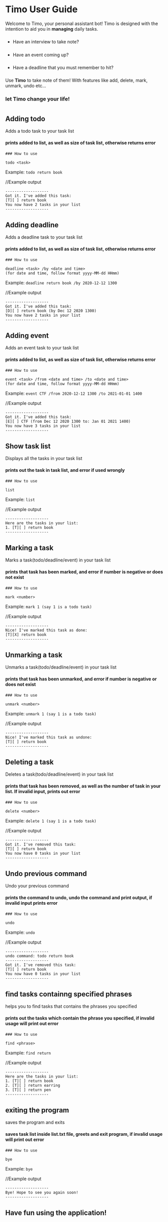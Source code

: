 # Timo User Guide

Welcome to Timo, your personal assistant bot! Timo is designed with the intention
to aid you in **managing** daily tasks.
#####
- Have an interview to take note?
#####
- Have an event coming up?
#####
- Have a deadline that you must remember to hit?
#####
Use **Timo** to take note of them! With features like add, delete, mark, unmark, undo etc...
### let Timo change your life!

#


## Adding todo

Adds a todo task to your task list

#### prints added to list, as well as size of task list, otherwise returns error
####

``` 
### How to use

todo <task>
```

Example: `todo return book`

//Example output
```
-------------------
Got it. I've added this task:
[T][ ] return book
You now have 2 tasks in your list
-------------------
```

## Adding deadline

Adds a deadline task to your task list


#### prints added to list, as well as size of task list, otherwise returns error
####

``` 
### How to use

deadline <task> /by <date and time>
(for date and time, follow format yyyy-MM-dd HHmm)
```

Example: `deadline return book /by 2020-12-12 1300`

//Example output
```
-------------------
Got it. I've added this task:
[D][ ] return book (by Dec 12 2020 1300)
You now have 2 tasks in your list
-------------------
```


## Adding event

Adds an event task to your task list


#### prints added to list, as well as size of task list, otherwise returns error
####

``` 
### How to use

event <task> /from <date and time> /to <date and time>
(for date and time, follow format yyyy-MM-dd HHmm)
```

Example: `event CTF /from 2020-12-12 1300 /to 2021-01-01 1400`

//Example output
```
-------------------
Got it. I've added this task:
[E][ ] CTF (from Dec 12 2020 1300 to: Jan 01 2021 1400)
You now have 3 tasks in your list
-------------------
```

## Show task list

Displays all the tasks in your task list

#### prints out the task in task list, and error if used wrongly
####

``` 
### How to use

list
```

Example: `list`

//Example output
```
-------------------
Here are the tasks in your list:
1. [T][ ] return book
-------------------
```

## Marking a task

Marks a task(todo/deadline/event) in your task list


#### prints that task has been marked, and error if number is negative or does not exist
####

``` 
### How to use

mark <number>
```

Example: `mark 1 (say 1 is a todo task)`

//Example output
```
-------------------
Nice! I've marked this task as done:
[T][X] return book
-------------------
```

## Unmarking a task

Unmarks a task(todo/deadline/event) in your task list


#### prints that task has been unmarked, and error if number is negative or does not exist
####

``` 
### How to use

unmark <number>
```

Example: `unmark 1 (say 1 is a todo task)`

//Example output
```
-------------------
Nice! I've marked this task as undone:
[T][ ] return book
-------------------
```


## Deleting a task

Deletes a task(todo/deadline/event) in your task list


#### prints that task has been removed, as well as the number of task in your list. If invalid input, prints out error
####

``` 
### How to use

delete <number>
```

Example: `delete 1 (say 1 is a todo task)`

//Example output
```
-------------------
Got it. I've removed this task:
[T][ ] return book
You now have 0 tasks in your list
-------------------
```

## Undo previous command

Undo your previous command

#### prints the command to undo, undo the command and print output, if invalid input prints error
####

``` 
### How to use

undo
```

Example: `undo`

//Example output
```
-------------------
undo command: todo return book
-------------------
Got it. I've removed this task:
[T][ ] return book
You now have 0 tasks in your list
-------------------
```

## find tasks containng specified phrases

helps you to find tasks that contains the phrases you specified

#### prints out the tasks which contain the phrase you specified, if invalid usage will print out error
####

``` 
### How to use

find <phrase>
```

Example: `find return`

//Example output
```
-------------------
Here are the tasks in your list:
1. [T][ ] return book
2. [T][ ] return earring
3. [T][ ] return pen
-------------------
```

## exiting the program

saves the program and exits

#### saves task list inside list.txt file, greets and exit program, if invalid usage will print out error
####

``` 
### How to use

bye
```

Example: `bye`

//Example output
```
-------------------
Bye! Hope to see you again soon!
-------------------
```

## Have fun using the application!
